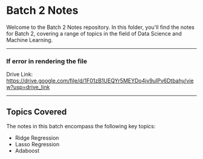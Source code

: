 # Batch 2 Notes

Welcome to the Batch 2 Notes repository. In this folder, you'll find the notes for Batch 2, covering a range of topics in the field of Data Science and Machine Learning.
<hr>

### If error in rendering the file
Drive Link: https://drive.google.com/file/d/1F01zB1UEQYr5MEYDo4jv9uIPv6Dtbahy/view?usp=drive_link
<hr>

## Topics Covered

The notes in this batch encompass the following key topics:

 - Ridge Regression
 - Lasso Regression
 - Adaboost
